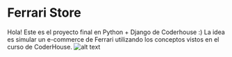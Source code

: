 # Ferrari Store

Hola! Este es el proyecto final en Python + Django de Coderhouse :) 
La idea es simular un e-commerce de Ferrari utilizando los conceptos vistos en el curso de CoderHouse.
![alt text](https://pbs.twimg.com/media/FLJ6iBdX0AUHhmT?format=jpg&name=large)
